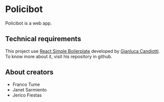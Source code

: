 # Policibot

Policibot is a web app.

## Technical requirements

This project use [React Simple Boilerplate](https://github.com/gianlucacandiotti/react-simple-boilerplate) developed by [Gianluca Candiotti](https://github.com/gianlucacandiotti). To know more about it, visit his repository in github.

## About creators

- Franco Tume
- Janet Sarmiento
- Jerico Fiestas